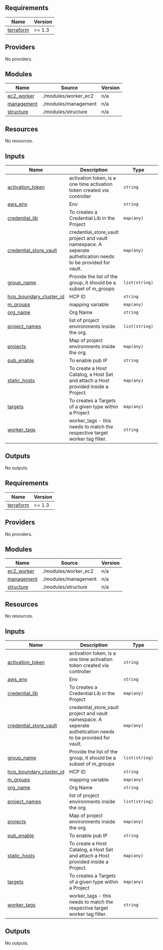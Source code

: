 <!-- BEGIN_TF_DOCS -->
## Requirements

| Name | Version |
|------|---------|
| <a name="requirement_terraform"></a> [terraform](#requirement\_terraform) | >= 1.3 |

## Providers

No providers.

## Modules

| Name | Source | Version |
|------|--------|---------|
| <a name="module_ec2_worker"></a> [ec2\_worker](#module\_ec2\_worker) | ./modules/worker_ec2 | n/a |
| <a name="module_management"></a> [management](#module\_management) | ./modules/management | n/a |
| <a name="module_structure"></a> [structure](#module\_structure) | ./modules/structure | n/a |

## Resources

No resources.

## Inputs

| Name | Description | Type | Default | Required |
|------|-------------|------|---------|:--------:|
| <a name="input_activation_token"></a> [activation\_token](#input\_activation\_token) | activation token, is a one time activation token created via controller | `string` | n/a | yes |
| <a name="input_aws_env"></a> [aws\_env](#input\_aws\_env) | Env | `string` | `"dev"` | no |
| <a name="input_credential_lib"></a> [credential\_lib](#input\_credential\_lib) | To creates a Credential Lib in the Project | `map(any)` | `{}` | no |
| <a name="input_credential_store_vault"></a> [credential\_store\_vault](#input\_credential\_store\_vault) | credential\_store\_vault project and vault namespace. A seperate authetication needs to be provided for vault. | `map(any)` | `{}` | no |
| <a name="input_group_name"></a> [group\_name](#input\_group\_name) | Provide the list of the group, it should be a subset of m\_groups | `list(string)` | `[]` | no |
| <a name="input_hcp_boundary_cluster_id"></a> [hcp\_boundary\_cluster\_id](#input\_hcp\_boundary\_cluster\_id) | HCP ID | `string` | `""` | no |
| <a name="input_m_groups"></a> [m\_groups](#input\_m\_groups) | mapping variable | `map(any)` | `{}` | no |
| <a name="input_org_name"></a> [org\_name](#input\_org\_name) | Org Name | `string` | n/a | yes |
| <a name="input_project_names"></a> [project\_names](#input\_project\_names) | list of project environments inside the org. | `list(string)` | n/a | yes |
| <a name="input_projects"></a> [projects](#input\_projects) | Map of project environments inside the org. | `map(any)` | `{}` | no |
| <a name="input_pub_enable"></a> [pub\_enable](#input\_pub\_enable) | To enable pub IP | `string` | `true` | no |
| <a name="input_static_hosts"></a> [static\_hosts](#input\_static\_hosts) | To create a Host Catalog, a Host Set and attach a Host provided inside a Project. | `map(any)` | `{}` | no |
| <a name="input_targets"></a> [targets](#input\_targets) | To creates a Targets of a given type within a Project | `map(any)` | `{}` | no |
| <a name="input_worker_tags"></a> [worker\_tags](#input\_worker\_tags) | worker\_tags - this needs to match the respective target worker tag filter. | `string` | n/a | yes |

## Outputs

No outputs.
<!-- END_TF_DOCS --><!-- BEGINNING OF PRE-COMMIT-TERRAFORM DOCS HOOK -->
## Requirements

| Name | Version |
|------|---------|
| <a name="requirement_terraform"></a> [terraform](#requirement\_terraform) | >= 1.3 |

## Providers

No providers.

## Modules

| Name | Source | Version |
|------|--------|---------|
| <a name="module_ec2_worker"></a> [ec2\_worker](#module\_ec2\_worker) | ./modules/worker_ec2 | n/a |
| <a name="module_management"></a> [management](#module\_management) | ./modules/management | n/a |
| <a name="module_structure"></a> [structure](#module\_structure) | ./modules/structure | n/a |

## Resources

No resources.

## Inputs

| Name | Description | Type | Default | Required |
|------|-------------|------|---------|:--------:|
| <a name="input_activation_token"></a> [activation\_token](#input\_activation\_token) | activation token, is a one time activation token created via controller | `string` | n/a | yes |
| <a name="input_aws_env"></a> [aws\_env](#input\_aws\_env) | Env | `string` | `"dev"` | no |
| <a name="input_credential_lib"></a> [credential\_lib](#input\_credential\_lib) | To creates a Credential Lib in the Project | `map(any)` | `{}` | no |
| <a name="input_credential_store_vault"></a> [credential\_store\_vault](#input\_credential\_store\_vault) | credential\_store\_vault project and vault namespace. A seperate authetication needs to be provided for vault. | `map(any)` | `{}` | no |
| <a name="input_group_name"></a> [group\_name](#input\_group\_name) | Provide the list of the group, it should be a subset of m\_groups | `list(string)` | `[]` | no |
| <a name="input_hcp_boundary_cluster_id"></a> [hcp\_boundary\_cluster\_id](#input\_hcp\_boundary\_cluster\_id) | HCP ID | `string` | `""` | no |
| <a name="input_m_groups"></a> [m\_groups](#input\_m\_groups) | mapping variable | `map(any)` | `{}` | no |
| <a name="input_org_name"></a> [org\_name](#input\_org\_name) | Org Name | `string` | n/a | yes |
| <a name="input_project_names"></a> [project\_names](#input\_project\_names) | list of project environments inside the org. | `list(string)` | n/a | yes |
| <a name="input_projects"></a> [projects](#input\_projects) | Map of project environments inside the org. | `map(any)` | `{}` | no |
| <a name="input_pub_enable"></a> [pub\_enable](#input\_pub\_enable) | To enable pub IP | `string` | `true` | no |
| <a name="input_static_hosts"></a> [static\_hosts](#input\_static\_hosts) | To create a Host Catalog, a Host Set and attach a Host provided inside a Project. | `map(any)` | `{}` | no |
| <a name="input_targets"></a> [targets](#input\_targets) | To creates a Targets of a given type within a Project | `map(any)` | `{}` | no |
| <a name="input_worker_tags"></a> [worker\_tags](#input\_worker\_tags) | worker\_tags - this needs to match the respective target worker tag filter. | `string` | n/a | yes |

## Outputs

No outputs.
<!-- END OF PRE-COMMIT-TERRAFORM DOCS HOOK -->

